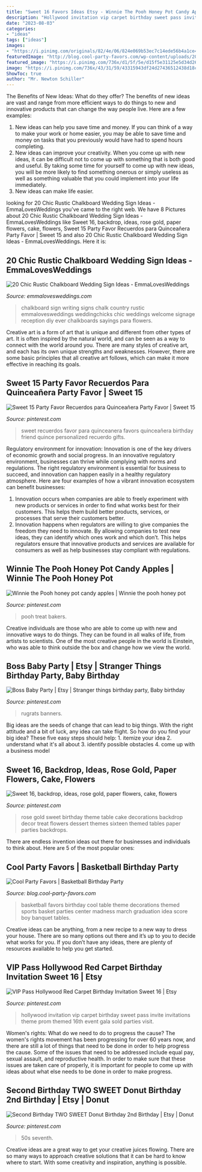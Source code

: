 ```yaml
---
title: "Sweet 16 Favors Ideas Etsy - Winnie The Pooh Honey Pot Candy Apples"
description: "Hollywood invitation vip carpet birthday sweet pass invite invitations theme prom themed 16th event gala sold parties visit"
date: "2023-08-03"
categories:
- "ideas"
tags: ["ideas"]
images:
- "https://i.pinimg.com/originals/82/4e/06/824e069b53ec7c14ede56b4a1ce41ec7.jpg"
featuredImage: "http://blog.cool-party-favors.com/wp-content/uploads/2012/09/Basketball-Favors.jpg"
featured_image: "https://i.pinimg.com/736x/d1/5f/5e/d15f5e31125e5d34d262e974233eeb24.jpg"
image: "https://i.pinimg.com/736x/43/31/59/43315943df24d27436512438d18cbe42.jpg?b=t"
ShowToc: true
author: "Mr. Newton Schiller"
---
```



The Benefits of New Ideas: What do they offer?
The benefits of new ideas are vast and range from more efficient ways to do things to new and innovative products that can change the way people live. Here are a few examples: 
1. New ideas can help you save time and money. If you can think of a way to make your work or home easier, you may be able to save time and money on tasks that you previously would have had to spend hours completing. 
2. New ideas can improve your creativity. When you come up with new ideas, it can be difficult not to come up with something that is both good and useful. By taking some time for yourself to come up with new ideas, you will be more likely to find something onerous or simply useless as well as something valuable that you could implement into your life immediately. 
3. New ideas can make life easier.

	

		
looking for 20 Chic Rustic Chalkboard Wedding Sign Ideas - EmmaLovesWeddings you've came to the right web. We have 8 Pictures about 20 Chic Rustic Chalkboard Wedding Sign Ideas - EmmaLovesWeddings like Sweet 16, backdrop, ideas, rose gold, paper flowers, cake, flowers, Sweet 15 Party Favor Recuerdos para Quinceañera Party Favor | Sweet 15 and also 20 Chic Rustic Chalkboard Wedding Sign Ideas - EmmaLovesWeddings. Here it is:
		
    
## 20 Chic Rustic Chalkboard Wedding Sign Ideas - EmmaLovesWeddings

<img loading=lazy src="https://emmalovesweddings.com/wp-content/uploads/2017/11/country-wedding-chalkboard-sign-ideas.jpg" onerror="this.onerror=null;this.src='https://tse2.mm.bing.net/th?id=OIP.BnVzc2JM1yhfU2Lu2-1_qQHaLG&amp;pid=15.1';" alt="20 Chic Rustic Chalkboard Wedding Sign Ideas - EmmaLovesWeddings">

_Source: emmalovesweddings.com_

>chalkboard sign writing signs chalk country rustic emmalovesweddings weddingchicks chic weddings welcome signage reception diy ever chalkboards sayings para flowers. 

	

Creative art is a form of art that is unique and different from other types of art. It is often inspired by the natural world, and can be seen as a way to connect with the world around you. There are many styles of creative art, and each has its own unique strengths and weaknesses. However, there are some basic principles that all creative art follows, which can make it more effective in reaching its goals.

    
## Sweet 15 Party Favor Recuerdos Para Quinceañera Party Favor | Sweet 15

<img loading=lazy src="https://i.pinimg.com/originals/82/4e/06/824e069b53ec7c14ede56b4a1ce41ec7.jpg" onerror="this.onerror=null;this.src='https://tse2.mm.bing.net/th?id=OIP.pXUhNxtQAdlX3cF0jREAUQHaJ4&amp;pid=15.1';" alt="Sweet 15 Party Favor Recuerdos para Quinceañera Party Favor | Sweet 15">

_Source: pinterest.com_

>sweet recuerdos favor para quinceanera favors quinceañera birthday friend quince personalized recuerdo gifts. 

	

Regulatory environment for innovation:
Innovation is one of the key drivers of economic growth and social progress. In an innovative regulatory environment, businesses can thrive while complying with norms and regulations. The right regulatory environment is essential for business to succeed, and innovation can happen easily in a healthy regulatory atmosphere. Here are four examples of how a vibrant innovation ecosystem can benefit businesses: 
1) Innovation occurs when companies are able to freely experiment with new products or services in order to find what works best for their customers. This helps them build better products, services, or processes that serve their customers better.
2) Innovation happens when regulators are willing to give companies the freedom they need to innovate. By allowing companies to test new ideas, they can identify which ones work and which don’t. This helps regulators ensure that innovative products and services are available for consumers as well as help businesses stay compliant with regulations.

    
## Winnie The Pooh Honey Pot Candy Apples | Winnie The Pooh Honey Pot

<img loading=lazy src="https://i.pinimg.com/736x/fe/09/40/fe094059ccb556162023dbb1bc569bd2.jpg" onerror="this.onerror=null;this.src='https://tse3.mm.bing.net/th?id=OIP.xrT_gylVHobhrdb9n7rz-AHaKX&amp;pid=15.1';" alt="Winnie the Pooh honey pot candy apples | Winnie the pooh honey pot">

_Source: pinterest.com_

>pooh treat bakers. 

	

Creative individuals are those who are able to come up with new and innovative ways to do things. They can be found in all walks of life, from artists to scientists. One of the most creative people in the world is Einstein, who was able to think outside the box and change how we view the world.

    
## Boss Baby Party | Etsy | Stranger Things Birthday Party, Baby Birthday

<img loading=lazy src="https://i.pinimg.com/736x/d6/8e/ac/d68eac26dbb51033e344481a96f450a1.jpg" onerror="this.onerror=null;this.src='https://tse1.mm.bing.net/th?id=OIP.537m66N5XWOri7V3TOh9egHaHa&amp;pid=15.1';" alt="Boss Baby Party | Etsy | Stranger things birthday party, Baby birthday">

_Source: pinterest.com_

>rugrats banners. 

	

Big ideas are the seeds of change that can lead to big things. With the right attitude and a bit of luck, any idea can take flight. So how do you find your big idea? These five easy steps should help: 1. itemize your idea 2. understand what it's all about 3. identify possible obstacles 4. come up with a business model 
    
## Sweet 16, Backdrop, Ideas, Rose Gold, Paper Flowers, Cake, Flowers

<img loading=lazy src="https://i.pinimg.com/736x/43/31/59/43315943df24d27436512438d18cbe42.jpg?b=t" onerror="this.onerror=null;this.src='https://tse3.mm.bing.net/th?id=OIP.lKfQNHMD2b35s8Xb9jF1zwHaLG&amp;pid=15.1';" alt="Sweet 16, backdrop, ideas, rose gold, paper flowers, cake, flowers">

_Source: pinterest.com_

>rose gold sweet birthday theme table cake decorations backdrop decor treat flowers dessert themes sixteen themed tables paper parties backdrops. 

	

There are endless invention ideas out there for businesses and individuals to think about. Here are 5 of the most popular ones:

    
## Cool Party Favors | Basketball Birthday Party

<img loading=lazy src="http://blog.cool-party-favors.com/wp-content/uploads/2012/09/Basketball-Favors.jpg" onerror="this.onerror=null;this.src='https://tse2.mm.bing.net/th?id=OIP.NIR4dulhrUPbmHRRQaZX5wHaKQ&amp;pid=15.1';" alt="Cool Party Favors | Basketball Birthday Party">

_Source: blog.cool-party-favors.com_

>basketball favors birthday cool table theme decorations themed sports basket parties center madness march graduation idea score boy banquet tables. 

	

Creative ideas can be anything, from a new recipe to a new way to dress your house. There are so many options out there and it’s up to you to decide what works for you. If you don’t have any ideas, there are plenty of resources available to help you get started.

    
## VIP Pass Hollywood Red Carpet Birthday Invitation Sweet 16 | Etsy

<img loading=lazy src="https://i.pinimg.com/736x/4a/80/15/4a8015f23d82868e59173d75dfca0c31.jpg" onerror="this.onerror=null;this.src='https://tse1.mm.bing.net/th?id=OIP.YEl6hks_7Pn7Zb86pqsNpwHaKX&amp;pid=15.1';" alt="VIP Pass Hollywood Red Carpet Birthday Invitation Sweet 16 | Etsy">

_Source: pinterest.com_

>hollywood invitation vip carpet birthday sweet pass invite invitations theme prom themed 16th event gala sold parties visit. 

	

Women's rights: What do we need to do to progress the cause?
The women's rights movement has been progressing for over 60 years now, and there are still a lot of things that need to be done in order to help progress the cause. Some of the issues that need to be addressed include equal pay, sexual assault, and reproductive health. In order to make sure that these issues are taken care of properly, it is important for people to come up with ideas about what else needs to be done in order to make progress.

    
## Second Birthday TWO SWEET Donut Birthday 2nd Birthday | Etsy | Donut

<img loading=lazy src="https://i.pinimg.com/736x/d1/5f/5e/d15f5e31125e5d34d262e974233eeb24.jpg" onerror="this.onerror=null;this.src='https://tse3.mm.bing.net/th?id=OIP.4tXMKkjTB0WdMwb3Gt0zfwHaJ4&amp;pid=15.1';" alt="Second Birthday TWO SWEET Donut Birthday 2nd Birthday | Etsy | Donut">

_Source: pinterest.com_

>50s seventh. 

	

Creative ideas are a great way to get your creative juices flowing. There are so many ways to approach creative solutions that it can be hard to know where to start. With some creativity and inspiration, anything is possible.

